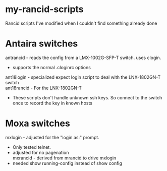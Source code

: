 # my-rancid-scripts
Rancid scripts I've modified when I couldn't find something already done

# Antaira switches
antrancid - reads the config from a LMX-1002G-SFP-T switch.  uses clogin.  
- supports the normal .cloginrc options  
  
ant18login - specialized expect login script to deal with the LNX-1802GN-T switch  
ant18rancid - For the LNX-1802GN-T  

* These scripts don't handle unknown ssh keys. So connect to the switch once to record the key in known hosts

# Moxa switches
mxlogin - adjusted for the "login as:" prompt.  
- Only tested telnet.  
-  adjusted for no pagenation  
mxrancid - derived from mrancid to drive mxlogin  
-  needed show running-config instead of show config


